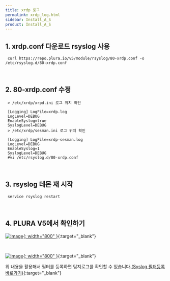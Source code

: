 ```yaml
---
title: xrdp 로그
permalink: xrdp_log.html
sidebar: Install_A_S
product: Install_A_S
---
```


## 1. xrdp.conf 다운로드 rsyslog 사용

     curl https://repo.plura.io/v5/module/rsyslog/80-xrdp.conf -o /etc/rsyslog.d/80-xrdp.conf

<br />

## 2. 80-xrdp.conf 수정

     > /etc/xrdp/xrpd.ini 로그 위치 확인

     [Logging] LogFile=xrdp.log
     LogLevel=DEBUG
     EnableSyslog=true
     SyslogLevel=DEBUG
     > /etc/xrdp/sesman.ini 로그 위치 확인

     [Logging] LogFile=xrdp-sesman.log
     LogLevel=DEBUG
     EnableSyslog=1
     SyslogLevel=DEBUG
     #vi /etc/rsyslog.d/80-xrdp.conf

<br />

## 3. rsyslog 데몬 재 시작

     service rsyslog restart

<br />

## 4. PLURA V5에서 확인하기

[![image](/docs/images/Ins_G/xrdp/1.png){: width="800" }](/docs/images/Ins_G/xrdp/1.png){:target="_blank"}

<br />

[![image](/docs/images/Ins_G/xrdp/2.png){: width="800" }](/docs/images/Ins_G/xrdp/2.png){:target="_blank"}

위 내용을 활용해서 필터를 등록하면 탐지로그를 확인할 수 있습니다.[(Syslog 필터등록 바로가기)](https://qubitsec.github.io/f_regi_syslog.html){:target="_blank"}
